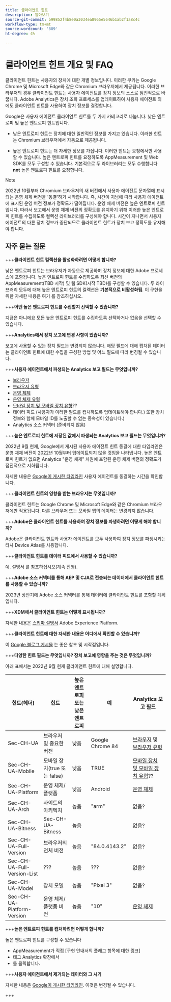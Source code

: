 ```yaml
---
title: 클라이언트 힌트
description: 알아보기
source-git-commit: b99852f4b8e0a3034ea8965e5646b1ab2f1a8c4c
workflow-type: tm+mt
source-wordcount: '889'
ht-degree: 4%

---
```



# 클라이언트 힌트 개요 및 FAQ

클라이언트 힌트는 사용자의 장치에 대한 개별 정보입니다. 이러한 쿠키는 Google Chrome 및 Microsoft Edge와 같은 Chromium 브라우저에서 제공됩니다. 이러한 브라우저의 경우 클라이언트 힌트는 사용자 에이전트를 장치 정보의 소스로 점진적으로 바꿉니다. Adobe Analytics은 장치 조회 프로세스를 업데이트하여 사용자 에이전트 외에도 클라이언트 힌트를 사용하여 장치 정보를 결정합니다.

Google은 사용자 에이전트 클라이언트 힌트를 두 가지 카테고리로 나눕니다. 낮은 엔트로피 및 높은 엔트로피 힌트입니다.

* 낮은 엔트로피 힌트는 장치에 대한 일반적인 정보를 가지고 있습니다. 이러한 힌트는 Chromium 브라우저에서 자동으로 제공됩니다.

* 높은 엔트로피 힌트는 더 자세한 정보를 가집니다. 이러한 힌트는 요청에서만 사용할 수 있습니다. 높은 엔트로피 힌트를 요청하도록 AppMeasurement 및 Web SDK를 모두 구성할 수 있습니다. 기본적으로 두 라이브러리는 모두 수행합니다 **not** 높은 엔트로피 힌트를 요청합니다.

>[!NOTE]
>
>2022년 10월부터 Chromium 브라우저의 새 버전에서 사용자 에이전트 문자열에 표시되는 운영 체제 버전을 &#39;동결&#39;하기 시작합니다. 즉, 시간이 지남에 따라 사용자 에이전트에 표시된 운영 버전 정보가 정확도가 떨어집니다. 운영 체제 버전은 높은 엔트로피 힌트입니다. 따라서 보고에서 운영 체제 버전의 정확도를 유지하기 위해 이러한 높은 엔트로피 힌트를 수집하도록 컬렉션 라이브러리를 구성해야 합니다. 시간이 지나면서 사용자 에이전트의 다른 장치 정보가 중단되므로 클라이언트 힌트가 장치 보고 정확도를 유지해야 합니다.

## 자주 묻는 질문

+++**클라이언트 힌트 컬렉션을 활성화하려면 어떻게 합니까?**

낮은 엔트로피 힌트는 브라우저가 자동으로 제공하며 장치 정보에 대한 Adobe 프로세스에 포함됩니다. 높은 엔트로피 힌트를 수집하도록 최신 버전의 AppMeasurement(TBD 시작) 및 웹 SDK(시작 TBD)를 구성할 수 있습니다. 두 라이브러리 모두에 대해 높은 엔트로피 힌트의 컬렉션은 **기본적으로 비활성화됨**. 이 구현을 위한 자세한 내용은 여기 를 참조하십시오.

+++**어떤 높은 엔트로피 힌트를 수집할지 선택할 수 있습니까?**

지금은 아니에요 모든 높은 엔트로피 힌트를 수집하도록 선택하거나 없음을 선택할 수 있습니다.

+++**Analytics에서 장치 보고에 변경 사항이 있습니까?**

보고에 사용할 수 있는 장치 필드는 변경되지 않습니다. 해당 필드에 대해 캡처된 데이터는 클라이언트 힌트에 대한 수집을 구성한 방법 및 어느 필드에 따라 변경될 수 있습니다.

+++**사용자 에이전트에서 파생되는 Analytics 보고 필드는 무엇입니까?**

* [브라우저](https://experienceleague.adobe.com/docs/analytics/components/dimensions/browser.html?lang=en)
* [브라우저 유형](https://experienceleague.adobe.com/docs/analytics/components/dimensions/browser-type.html?lang=en)
* [운영 체제](https://experienceleague.adobe.com/docs/analytics/components/dimensions/operating-systems.html?lang=en)
* [운영 체제 유형](https://experienceleague.adobe.com/docs/analytics/components/dimensions/operating-system-types.html?lang=en)
* [모바일 장치 및 모바일 장치 유형](https://experienceleague.adobe.com/docs/analytics/components/dimensions/mobile-dimensions.html?lang=en)??
* 데이터 피드 (사용자가 이러한 필드를 캡처하도록 업데이트해야 합니다.) 또한 장치 정보와 함께 모바일 ID를 노출할 수 없는 종속성이 있습니다.)
* Analytics 소스 커넥터 (준비되지 않음)

+++**높은 엔트로피 힌트에 저장된 값에서 파생되는 Analytics 보고 필드는 무엇입니까?**

2022년 9월 현재, Google에서 게시된 사용자 에이전트 힌트 동결에 대한 타임라인은 운영 체제 버전이 2022년 10월부터 업데이트되지 않을 것임을 나타냅니다. 높은 엔트로피 힌트가 없으면 Analytics &quot;운영 체제&quot; 차원에 포함된 운영 체제 버전의 정확도가 점진적으로 저하됩니다.

자세한 내용은 [Google이 게시한 타임라인](https://blog.chromium.org/2021/09/user-agent-reduction-origin-trial-and-dates.html) 사용자 에이전트를 동결하는 시간을 확인합니다.

+++**클라이언트 힌트의 영향을 받는 브라우저는 무엇입니까?**

클라이언트 힌트는 Google Chrome 및 Microsoft Edge와 같은 Chromium 브라우저에만 적용됩니다. 다른 브라우저 또는 모바일 앱의 데이터는 변경되지 않습니다.

+++**Adobe은 클라이언트 힌트를 사용하여 장치 정보를 파생하려면 어떻게 해야 합니까?**

Adobe은 클라이언트 힌트와 사용자 에이전트를 모두 사용하여 장치 정보를 파생시키는 타사 Device Atlas를 사용합니다.

+++**클라이언트 힌트를 데이터 피드에서 사용할 수 있습니까?**

예. 설명서 를 참조하십시오(계속 진행).

+++**Adobe 소스 커넥터를 통해 AEP 및 CJA로 전송되는 데이터에서 클라이언트 힌트를 사용할 수 있습니까?**

2023년 상반기에 Adobe 소스 커넥터를 통해 데이터에 클라이언트 힌트를 포함할 계획입니다.

+++**XDM에서 클라이언트 힌트는 어떻게 표시됩니까?**

자세한 내용은 [스키마 설명서](https://github.com/adobe/xdm/blob/master/components/datatypes/browserdetails.schema.json#L121) Adobe Experience Platform.

+++**클라이언트 힌트에 대한 자세한 내용은 어디에서 확인할 수 있습니까?**

이 [Google 블로그 게시물](https://web.dev/user-agent-client-hints/) 는 좋은 참조 및 시작점입니다.

+++**다양한 힌트 필드는 무엇입니까? 장치 보고에 영향을 주는 것은 무엇입니까?**

아래 표에서는 2022년 9월 현재 클라이언트 힌트에 대해 설명합니다.

| 힌트(헤더) | 힌트 | 높은 엔트로피 또는 낮은 엔트로피 | 예 | Analytics 보고 필드 |
| --- | --- | --- | --- | --- |
| Sec-CH-UA | 브라우저 및 중요한 버전 | 낮음 | Google Chrome 84 | [브라우저](https://experienceleague.adobe.com/docs/analytics/components/dimensions/browser.html?lang=en) 및 [브라우저 유형](https://experienceleague.adobe.com/docs/analytics/components/dimensions/browser-type.html?lang=en) |
| Sec-CH-UA-Mobile | 모바일 장치(true 또는 false) | 낮음 | TRUE | [모바일 장치 및 모바일 장치 유형](https://experienceleague.adobe.com/docs/analytics/components/dimensions/mobile-dimensions.html?lang=en)?? |
| Sec-CH-UA-Platform | 운영 체제/플랫폼 | 낮음 | Android | [운영 체제](https://experienceleague.adobe.com/docs/analytics/components/dimensions/operating-systems.html?lang=en) |
| Sec-CH-UA-Arch | 사이트의 아키텍처 | 높음 | &quot;arm&quot; | 없음? |
| Sec-CH-UA-Bitness | Sec-CH-UA-Bitness | 높음 |  | 없음? |
| Sec-CH-UA-Full-Version | 브라우저의 전체 버전 | 높음 | &quot;84.0.4143.2&quot; | 없음? |
| Sec-CH-UA-Full-Version-List | ??? | 높음 | ??? | 없음? |
| Sec-CH-UA-Model | 장치 모델 | 높음 | &quot;Pixel 3&quot; | 없음? |
| Sec-CH-UA-Platform-Version | 운영 체제/플랫폼 버전 | 높음 | &quot;10&quot; | [운영 체제](https://experienceleague.adobe.com/docs/analytics/components/dimensions/operating-systems.html?lang=en) |

+++**높은 엔트로피 힌트를 캡처하려면 어떻게 합니까?**

높은 엔트로피 힌트를 구성할 수 있습니다

* AppMeasurement가 직접 [구현 안내서의 플래그 항목에 대한 링크]
* 태그 Analytics 확장에서
* 를 클릭합니다.

+++**사용자 에이전트에서 제거되는 데이터와 그 시기**

자세한 내용은 [Google이 게시한 타임라인](https://blog.chromium.org/2021/09/user-agent-reduction-origin-trial-and-dates.html). 이것은 변경될 수 있습니다.

+++
